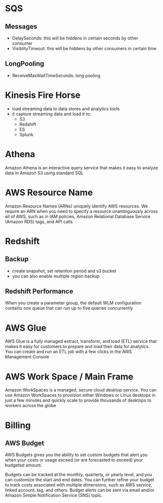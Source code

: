 # SQS

## Messages
- DelaySeconds: this will be hiddens in certain seconds by other consumer
- VisiblityTimeout: this will be hiddens by other consumers in certain time

## LongPooling
- ReceiveMaxWaitTimeSeconds: long pooling

# Kinesis Fire Horse
- load streaming data to data stores and analytics tools
- it capture streaming data and load it to:
    - S3
    - Redshift
    - ES
    - Splunk
    
# Athena
Amazon Athena is an interactive query service that makes it easy to analyze data in Amazon S3 using standard SQL

# AWS Resource  Name
Amazon Resource Names (ARNs) uniquely identify AWS resources. We require an ARN when you need to specify a resource unambiguously across all of AWS, such as in IAM policies, Amazon Relational Database Service (Amazon RDS) tags, and API calls.

# Redshift
## Backup
- create snapshot, set retention period and s3 bucket
- you can also enable multiple region backup

## Redshift Performance
When you create a parameter group, the default WLM configuration contains one queue that can run up to five queries concurrently


# AWS Glue
AWS Glue is a fully managed extract, transform, and load (ETL) service that makes it easy for customers to prepare and load their data for analytics. You can create and run an ETL job with a few clicks in the AWS Management Console


# AWS Work Space / Main Frame
Amazon WorkSpaces is a managed, secure cloud desktop service. You can use Amazon WorkSpaces to provision either Windows or Linux desktops in just a few minutes and quickly scale to provide thousands of desktops to workers across the globe


# Billing
## AWS Budget
AWS Budgets gives you the ability to set custom budgets that alert you when your costs or usage exceed (or are forecasted to exceed) your budgeted amount.

Budgets can be tracked at the monthly, quarterly, or yearly level, and you can customize the start and end dates. You can further refine your budget to track costs associated with multiple dimensions, such as AWS service, linked account, tag, and others. Budget alerts can be sent via email and/or Amazon Simple Notification Service (SNS) topic.

